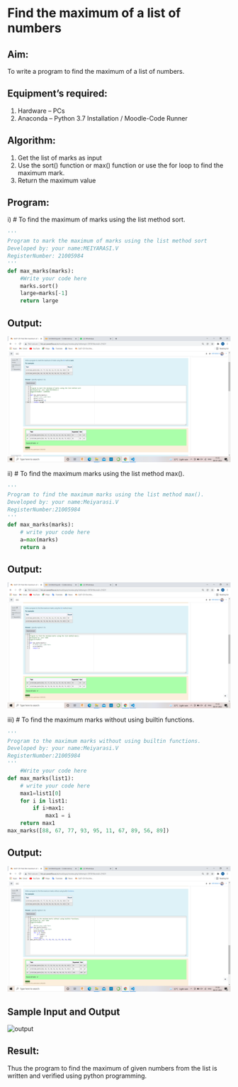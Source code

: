 # Find the maximum of a list of numbers
## Aim:
To write a program to find the maximum of a list of numbers.
## Equipment’s required:
1.	Hardware – PCs
2.	Anaconda – Python 3.7 Installation / Moodle-Code Runner
## Algorithm:
1.	Get the list of marks as input
2.	Use the sort() function or max() function or use the for loop to find the maximum mark.
3.	Return the maximum value
## Program:

i)	# To find the maximum of marks using the list method sort.
```Python
''' 
Program to mark the maximum of marks using the list method sort
Developed by: your name:MEIYARASI.V
RegisterNumber: 21005984
'''
def max_marks(marks):
    #Write your code here
    marks.sort()
    large=marks[-1]
    return large
```
## Output:
![output](.//R1.png)

ii)	# To find the maximum marks using the list method max().
```Python
''' 
Program to find the maximum marks using the list method max().
Developed by: your name:Meiyarasi.V
RegisterNumber:21005984
'''
def max_marks(marks):
    # write your code here
    a=max(marks)
    return a
```
## Output:
![output](.//R2.png)


iii) # To find the maximum marks without using builtin functions.
```Python
''' 
Program to the maximum marks without using builtin functions.
Developed by: your name:Meiyarasi.V
RegisterNumber:21005984
'''
    #Write your code here
def max_marks(list1):
    # write your code here
    max1=list1[0]
    for i in list1:
        if i>max1:
            max1 = i
    return max1
max_marks([88, 67, 77, 93, 95, 11, 67, 89, 56, 89])
```
## Output:
![output](.//R3.png)

## Sample Input and Output
![output](./img/max_marks1.jpg) 



## Result:
Thus the program to find the maximum of given numbers from the list is written and verified using python programming.